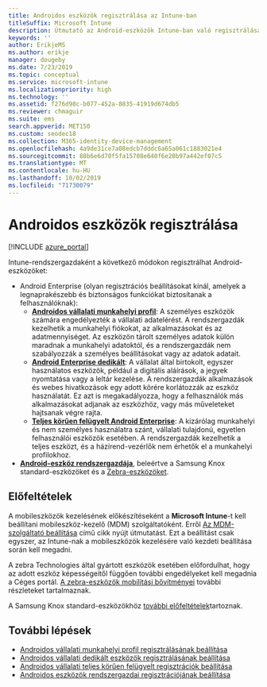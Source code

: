 ```yaml
---
title: Androidos eszközök regisztrálása az Intune-ban
titleSuffix: Microsoft Intune
description: Útmutató az Android-eszközök Intune-ban való regisztrálásához.
keywords: ''
author: ErikjeMS
ms.author: erikje
manager: dougeby
ms.date: 7/23/2019
ms.topic: conceptual
ms.service: microsoft-intune
ms.localizationpriority: high
ms.technology: ''
ms.assetid: f276d98c-b077-452a-8835-41919d674db5
ms.reviewer: chmaguir
ms.suite: ems
search.appverid: MET150
ms.custom: seodec18
ms.collection: M365-identity-device-management
ms.openlocfilehash: 4a9de31ce7a08edcb7dddc6a65a061c1883021e4
ms.sourcegitcommit: 88b6e6d70f5fa15708e640f6e20b97a442ef07c5
ms.translationtype: MT
ms.contentlocale: hu-HU
ms.lasthandoff: 10/02/2019
ms.locfileid: "71730079"
---
```

# <a name="enroll-android-devices"></a>Androidos eszközök regisztrálása

[!INCLUDE [azure_portal](../includes/azure_portal.md)]

Intune-rendszergazdaként a következő módokon regisztrálhat Android-eszközöket:
- Android Enterprise (olyan regisztrációs beállításokat kínál, amelyek a legnaprakészebb és biztonságos funkciókat biztosítanak a felhasználóknak):
    - [**Androidos vállalati munkahelyi profil**](android-work-profile-enroll.md): A személyes eszközök számára engedélyezték a vállalati adatelérést. A rendszergazdák kezelhetik a munkahelyi fiókokat, az alkalmazásokat és az adatmennyiséget. Az eszközön tárolt személyes adatok külön maradnak a munkahelyi adatoktól, és a rendszergazdák nem szabályozzák a személyes beállításokat vagy az adatok adatait. 
    - [**Android Enterprise dedikált**](android-kiosk-enroll.md): A vállalat által birtokolt, egyszer használatos eszközök, például a digitális aláírások, a jegyek nyomtatása vagy a leltár kezelése. A rendszergazdák alkalmazások és webes hivatkozások egy adott körére korlátozzák az eszköz használatát. Ez azt is megakadályozza, hogy a felhasználók más alkalmazásokat adjanak az eszközhöz, vagy más műveleteket hajtsanak végre rajta.
    - [**Teljes körűen felügyelt Android Enterprise**](android-fully-managed-enroll.md): A kizárólag munkahelyi és nem személyes használatra szánt, vállalati tulajdonú, egyetlen felhasználói eszközök esetében. A rendszergazdák kezelhetik a teljes eszközt, és a házirend-vezérlők nem érhetők el a munkahelyi profilokhoz. 
- [**Android-eszköz rendszergazdája**](android-enroll-device-administrator.md), beleértve a Samsung Knox standard-eszközöket és a [Zebra-eszközöket](../configuration/android-zebra-mx-overview.md). 

## <a name="prerequisites"></a>Előfeltételek

A mobileszközök kezelésének előkészítéseként a **Microsoft Intune**-t kell beállítani mobileszköz-kezelő (MDM) szolgáltatóként. Erről [Az MDM-szolgáltató beállítása](../fundamentals/mdm-authority-set.md) című cikk nyújt útmutatást. Ezt a beállítást csak egyszer, az Intune-nak a mobileszközök kezelésére való kezdeti beállítása során kell megadni.

A zebra Technologies által gyártott eszközök esetében előfordulhat, hogy az adott eszköz képességeitől függően további engedélyeket kell megadnia a Céges portál. [A zebra-eszközök mobilitási bővítményei](../configuration/android-zebra-mx-overview.md) további részleteket tartalmaznak.

A Samsung Knox standard-eszközökhöz [további előfeltételek](android-samsung-knox-mobile-enroll.md)tartoznak.

## <a name="next-steps"></a>További lépések

- [Androidos vállalati munkahelyi profil regisztrálásának beállítása](android-work-profile-enroll.md)
- [Androidos vállalati dedikált eszközök regisztrálásának beállítása](android-kiosk-enroll.md)
- [Androidos vállalati teljes körűen felügyelt regisztrációk beállítása](android-fully-managed-enroll.md)
- [Androidos eszközök rendszergazdai regisztrációjának beállítása](android-enroll-device-administrator.md)

